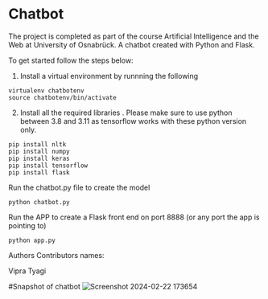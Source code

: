 # Chatbot
The project is completed as part of the course Artificial Intelligence and the Web at University of Osnabrück. A chatbot created with Python and Flask.

To get started follow the steps below:

1. Install a virtual environment by runnning the following
```
virtualenv chatbotenv
source chatbotenv/bin/activate
```

2. Install all the required libraries . Please make sure to use python between 3.8 and 3.11 as tensorflow works with these python version only.
```
pip install nltk
pip install numpy
pip install keras
pip install tensorflow
pip install flask
```

Run the chatbot.py file to create the model
```
python chatbot.py
```

Run the APP to create a Flask front end on port 8888 (or any port the app is pointing to)
```
python app.py
```

Authors
Contributors names:

Vipra Tyagi

#Snapshot of chatbot
![Screenshot 2024-02-22 173654](https://github.com/VipraTyagi/python-chatbot/assets/74718612/d1f04d68-8328-49ae-b785-eb1b321b0ebe)

